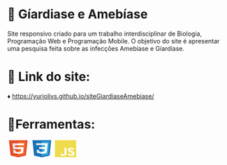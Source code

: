 # 🦠 Gíardiase e Amebíase
Site responsivo criado para um trabalho interdisciplinar de Biologia, Programação Web e Programação Mobile. O objetivo do site é apresentar uma pesquisa feita sobre as infecções Amebíase e Gíardiase.

# 🔗 Link do site:
♦ https://yuriolivs.github.io/siteGiardiaseAmebiase/

# 🔧Ferramentas:
<div style="display: inline_block">
    <img align="center" alt="Yuri-HTML" height="40" width="50" src="https://raw.githubusercontent.com/devicons/devicon/master/icons/html5/html5-original.svg">
    <img align="center" alt="Yuri-CSS" height="40" width="50" src="https://raw.githubusercontent.com/devicons/devicon/master/icons/css3/css3-original.svg">
    <img align="center" alt="Yuri-Js" height="40" width="50" src="https://raw.githubusercontent.com/devicons/devicon/master/icons/javascript/javascript-plain.svg">
</div> 
